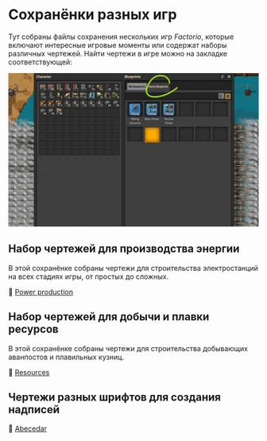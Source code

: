 # Сохранёнки разных игр

Тут собраны файлы сохранения нескольких игр *Factorio*, которые включают интересные игровые моменты или содержат наборы различных чертежей. Найти чертежи в игре можно на закладке соответствующей:

![Чертежи в игре](../PowerProduction/images/PowerProduction.01.jpg)

## Набор чертежей для производства энергии

В этой сохранёнке собраны чертежи для строительства электростанций на всех стадиях игры, от простых до сложных.

💾 [Power production](../../website/static/saves/AwesomeFactorio%20-%20Power%20Production.zip)

## Набор чертежей для добычи и плавки ресурсов

В этой сохранёнке собраны чертежи для строительства добывающих аванпостов и плавильных кузниц.

💾 [Resources](../../website/static/saves/AwesomeFactorio%20-%20Resources.zip)

## Чертежи разных шрифтов для создания надписей

💾 [Abecedar](../../website/static/saves/AwesomeFactorio%20-%20Abecedar.zip)
